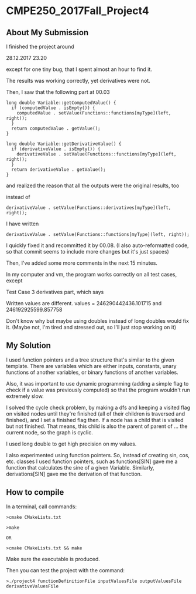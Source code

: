 # CMPE250_2017Fall_Project4

## About My Submission

I finished the project around 

28.12.2017 23.20

except for one tiny bug, that I spent almost an hour to find it.

The results was working correctly, yet derivatives were not.

Then, I saw that the following part at 00.03

```
long double Variable::getComputedValue() {
  if (computedValue . isEmpty()) {
    computedValue . setValue(Functions::functions[myType](left, right));
  }
  return computedValue . getValue();
}

long double Variable::getDerivativeValue() {
  if (derivativeValue . isEmpty()) {
    derivativeValue . setValue(Functions::functions[myType](left, right));
  }
  return derivativeValue . getValue();
}
```

and realized the reason that all the outputs were the original results, too

instead of
```
derivativeValue . setValue(Functions::derivatives[myType](left, right));
```
I have written
```
derivativeValue . setValue(Functions::functions[myType](left, right));
```

I quickly fixed it and recommitted it by 00.08. (I also auto-reformatted code, 
so that commit seems to include more changes but it's just spaces)

Then, I've added some more comments in the next 15 minutes.

In my computer and vm, the program works correctly on all test cases, except

Test Case 3 derivatives part, which says

Written values are different. values = 246290442436.101715 and 246192925599.857758

Don't know why but maybe using doubles instead of long doubles would fix it. 
(Maybe not, I'm tired and stressed out, so I'll just stop working on it)

## My Solution

I used function pointers and a tree structure that's similar to the given template. 
There are variables which are either inputs, constants, 
unary functions of another variables, or binary functions of another variables.

Also, it was important to use dynamic programming 
(adding a simple flag to check if a value was previously computed)
so that the program wouldn't run extremely slow.

I solved the cycle check problem, by making a dfs and keeping a visited flag on 
visited nodes until they're finished (all of their children is traversed and finished),
and I set a finished flag then. If a node has a child that is visited but not finished.
That means, this child is also the parent of parent of ... the current node, so the graph is cyclic.

I used long double to get high precision on my values.

I also experimented using function pointers. So, instead of creating sin, cos, etc. classes I used function pointers,
such as functions[SIN] gave me a function that calculates the sine of a given Variable. 
Similarly, derivations[SIN] gave me the derivation of that function.  

## How to compile

In a terminal, call commands:
```
>cmake CMakeLists.txt

>make

OR

>cmake CMakeLists.txt && make

```
Make sure the executable is produced.

Then you can test the project with the command:
```
>./project4 functionDefinitionFile inputValuesFile outputValuesFile derivativeValuesFile
```
